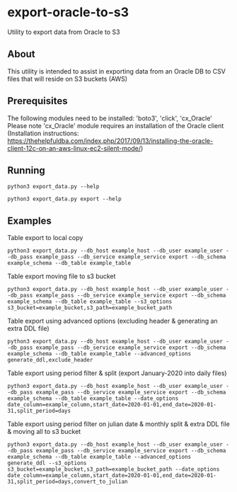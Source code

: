 # export-oracle-to-s3
Utility to export data from Oracle to S3

## About
This utility is intended to assist in exporting data from an Oracle DB to CSV files that will reside on S3 buckets (AWS)

## Prerequisites
The following modules need to be installed: 'boto3', 'click', 'cx_Oracle'
Please note 'cx_Oracle' module requires an installation of the Oracle client (Installation instructions: https://thehelpfuldba.com/index.php/2017/09/13/installing-the-oracle-client-12c-on-an-aws-linux-ec2-silent-mode/)

## Running 
`python3 export_data.py --help`

`python3 export_data.py export --help`

## Examples
Table export to local copy

`python3 export_data.py --db_host example_host --db_user example_user --db_pass example_pass --db_service example_service export --db_schema example_schema --db_table example_table`

Table export moving file to s3 bucket

`python3 export_data.py --db_host example_host --db_user example_user --db_pass example_pass --db_service example_service export --db_schema example_schema --db_table example_table --s3_options s3_bucket=example_bucket,s3_path=example_bucket_path`

Table export using advanced options (excluding header & generating an extra DDL file)

`python3 export_data.py --db_host example_host --db_user example_user --db_pass example_pass --db_service example_service export --db_schema example_schema --db_table example_table --advanced_options generate_ddl,exclude_header`

Table export using period filter & split (export January-2020 into daily files)

`python3 export_data.py --db_host example_host --db_user example_user --db_pass example_pass --db_service example_service export --db_schema example_schema --db_table example_table --date_options date_column=example_column,start_date=2020-01-01,end_date=2020-01-31,split_period=days`

Table export using period filter on julian date & monthly split & extra DDL file & moving all to s3 bucket

`python3 export_data.py --db_host example_host --db_user example_user --db_pass example_pass --db_service example_service export --db_schema example_schema --db_table example_table --advanced_options generate_ddl --s3_options s3_bucket=example_bucket,s3_path=example_bucket_path --date_options date_column=example_column,start_date=2020-01-01,end_date=2020-01-31,split_period=days,convert_to_julian`